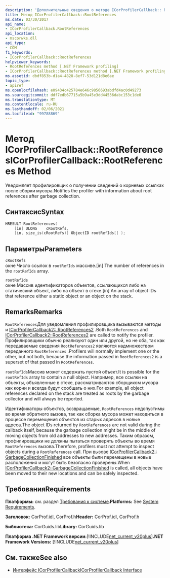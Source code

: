 ```yaml
---
description: 'Дополнительные сведения о методе ICorProfilerCallback:: RootReferences'
title: Метод ICorProfilerCallback::RootReferences
ms.date: 03/30/2017
api_name:
- ICorProfilerCallback.RootReferences
api_location:
- mscorwks.dll
api_type:
- COM
f1_keywords:
- ICorProfilerCallback::RootReferences
helpviewer_keywords:
- RootReferences method [.NET Framework profiling]
- ICorProfilerCallback::RootReferences method [.NET Framework profiling]
ms.assetid: dbdf853b-d1a4-4828-8ef7-53d121d8e6ae
topic_type:
- apiref
ms.openlocfilehash: e09434c425784e646c9856693abdfd4ac0d49273
ms.sourcegitcommit: ddf7edb67715a5b9a45e3dd44536dabc153c1de0
ms.translationtype: MT
ms.contentlocale: ru-RU
ms.lasthandoff: 02/06/2021
ms.locfileid: "99788869"
---
```

# <a name="icorprofilercallbackrootreferences-method"></a><span data-ttu-id="73099-103">Метод ICorProfilerCallback::RootReferences</span><span class="sxs-lookup"><span data-stu-id="73099-103">ICorProfilerCallback::RootReferences Method</span></span>

<span data-ttu-id="73099-104">Уведомляет профилировщик о получении сведений о корневых ссылках после сборки мусора.</span><span class="sxs-lookup"><span data-stu-id="73099-104">Notifies the profiler with information about root references after garbage collection.</span></span>  
  
## <a name="syntax"></a><span data-ttu-id="73099-105">Синтаксис</span><span class="sxs-lookup"><span data-stu-id="73099-105">Syntax</span></span>  
  
```cpp  
HRESULT RootReferences(  
    [in] ULONG    cRootRefs,  
    [in, size_is(cRootRefs)] ObjectID rootRefIds[] );  
```  
  
## <a name="parameters"></a><span data-ttu-id="73099-106">Параметры</span><span class="sxs-lookup"><span data-stu-id="73099-106">Parameters</span></span>  

 `cRootRefs`  
 <span data-ttu-id="73099-107">окне Число ссылок в `rootRefIds` массиве.</span><span class="sxs-lookup"><span data-stu-id="73099-107">[in] The number of references in the `rootRefIds` array.</span></span>  
  
 `rootRefIds`  
 <span data-ttu-id="73099-108">окне Массив идентификаторов объектов, ссылающихся либо на статический объект, либо на объект в стеке.</span><span class="sxs-lookup"><span data-stu-id="73099-108">[in] An array of object IDs that reference either a static object or an object on the stack.</span></span>  
  
## <a name="remarks"></a><span data-ttu-id="73099-109">Remarks</span><span class="sxs-lookup"><span data-stu-id="73099-109">Remarks</span></span>  

 <span data-ttu-id="73099-110">`RootReferences`Для уведомления профилировщика вызываются методы и [ICorProfilerCallback2:: RootReferences2](icorprofilercallback2-rootreferences2-method.md) .</span><span class="sxs-lookup"><span data-stu-id="73099-110">Both `RootReferences` and [ICorProfilerCallback2::RootReferences2](icorprofilercallback2-rootreferences2-method.md) are called to notify the profiler.</span></span> <span data-ttu-id="73099-111">Профилировщики обычно реализуют один или другой, но не оба, так как передаваемые сведения `RootReferences2` являются надмножеством переданного `RootReferences` .</span><span class="sxs-lookup"><span data-stu-id="73099-111">Profilers will normally implement one or the other, but not both, because the information passed in `RootReferences2` is a superset of that passed in `RootReferences`.</span></span>  
  
 <span data-ttu-id="73099-112">`rootRefIds`Массив может содержать пустой объект.</span><span class="sxs-lookup"><span data-stu-id="73099-112">It is possible for the `rootRefIds` array to contain a null object.</span></span> <span data-ttu-id="73099-113">Например, все ссылки на объекты, объявленные в стеке, рассматриваются сборщиком мусора как корни и всегда будут сообщать о них.</span><span class="sxs-lookup"><span data-stu-id="73099-113">For example, all object references declared on the stack are treated as roots by the garbage collector and will always be reported.</span></span>  
  
 <span data-ttu-id="73099-114">Идентификаторы объектов, возвращаемые, `RootReferences` недопустимы во время обратного вызова, так как сборка мусора может находиться в процессе перемещения объектов из старых адресов в новые адреса.</span><span class="sxs-lookup"><span data-stu-id="73099-114">The object IDs returned by `RootReferences` are not valid during the callback itself, because the garbage collection might be in the middle of moving objects from old addresses to new addresses.</span></span> <span data-ttu-id="73099-115">Таким образом, профилировщики не должны пытаться проверять объекты во время `RootReferences` вызова.</span><span class="sxs-lookup"><span data-stu-id="73099-115">Therefore, profilers must not attempt to inspect objects during a `RootReferences` call.</span></span> <span data-ttu-id="73099-116">При вызове [ICorProfilerCallback2:: GarbageCollectionFinished](icorprofilercallback2-garbagecollectionfinished-method.md) все объекты были перемещены в новые расположения и могут быть безопасно проверены.</span><span class="sxs-lookup"><span data-stu-id="73099-116">When [ICorProfilerCallback2::GarbageCollectionFinished](icorprofilercallback2-garbagecollectionfinished-method.md) is called, all objects have been moved to their new locations and can be safely inspected.</span></span>  
  
## <a name="requirements"></a><span data-ttu-id="73099-117">Требования</span><span class="sxs-lookup"><span data-stu-id="73099-117">Requirements</span></span>  

 <span data-ttu-id="73099-118">**Платформы:** см. раздел [Требования к системе](../../get-started/system-requirements.md).</span><span class="sxs-lookup"><span data-stu-id="73099-118">**Platforms:** See [System Requirements](../../get-started/system-requirements.md).</span></span>  
  
 <span data-ttu-id="73099-119">**Заголовок:** CorProf.idl, CorProf.h</span><span class="sxs-lookup"><span data-stu-id="73099-119">**Header:** CorProf.idl, CorProf.h</span></span>  
  
 <span data-ttu-id="73099-120">**Библиотека:** CorGuids.lib</span><span class="sxs-lookup"><span data-stu-id="73099-120">**Library:** CorGuids.lib</span></span>  
  
 <span data-ttu-id="73099-121">**Платформа .NET Framework версии:**[!INCLUDE[net_current_v20plus](../../../../includes/net-current-v20plus-md.md)]</span><span class="sxs-lookup"><span data-stu-id="73099-121">**.NET Framework Versions:** [!INCLUDE[net_current_v20plus](../../../../includes/net-current-v20plus-md.md)]</span></span>  
  
## <a name="see-also"></a><span data-ttu-id="73099-122">См. также</span><span class="sxs-lookup"><span data-stu-id="73099-122">See also</span></span>

- [<span data-ttu-id="73099-123">Интерфейс ICorProfilerCallback</span><span class="sxs-lookup"><span data-stu-id="73099-123">ICorProfilerCallback Interface</span></span>](icorprofilercallback-interface.md)

